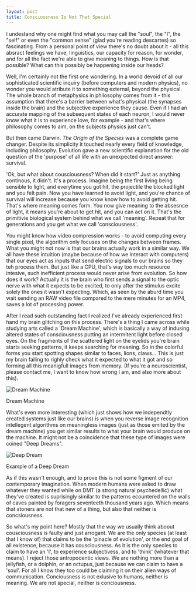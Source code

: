 ```yaml
---
layout: post
title: Consciousness Is Not That Special
---
```


I undestand why one might find what you may call the "soul", the "I", the "self" or even the "common sense" (glad you're reading descartes) so fascinating. From a personal point of view there's no doubt about it - all this absract feelings we have, linguistics, our capacity for reason, for wonder, and for all the fact we're able to give meaning to things. How is that possible? What can this possibly be happening inside our heads?

Well, I'm certainly not the first one wondering. In a world devoid of all our sophisticated scientific inquiry (before computers and modern  physics), no wonder you would atribute it to something external, beyond the physical. The whole branch of metaphysics in philosophy comes from it - this assumption that there's a barrier between what's physical (the synapses inside the brain) and the subjective experience they cause. Even if I had an accurate mapping of the subsequent states of each neuron, I would never know what it is to experience love, for example - and that's where philosophy comes to aim, on the subjects physics just can't.

But then came Darwin. *The Origin of the Species* was a complete game changer. Despite its simplicity it touched nearly every field of knowledge, including  philosophy. Evolution gave a new scientific explanation for the old question of the 'purpose' of all life with an unexpected direct answer: survival. 

'Ok, but what about cousciousness? When did it start?' Just as anything continous, it didn't. It's a process. Imagine being the first living being sensible to light, and everytime you got hit, the projectile the blocked light and you felt pain. Now you have learned to avoid light, and you're chance of survival will increase because you know know how to avoid getting hit. That's where meaning comes form. You now give meaning to the absesnce of light, it means you're about to get hit, and you can act on it. That's the primitivie biological system behind what we call 'meaning'. Repeat that for generations and you get what we call 'consciousness'.

You might know how video compression works - to avoid computing every single pixel, the algorithm only focuses on the changes between frames. What you might not now is that our brains actually work in a similar way. We all have these intuition (maybe because of how we interact with computers) that our eyes act as inputs that send electric signals to our brains so they teh process them. But just like a CPU, that's way too much resource intesive, such inefficient process would never arise from evolution. So how does it work? Actually it is the brain who first sends a signal to the optic nerve with what it expects to be excited, to only after the stimulus excite solely the ones it wasn't expecting. Which, as seen by the aburd time you wait sending an RAW video file compared to the mere minutes for an MP4, saves a lot of processing power.

After I read such outstanding fact I realized I've already experienced first hand my brain glitching on this process. There's a thing I came across while studying arts called a 'Dream Machine', which is basically a way of indusing altered states of consciousness putting an intermitent light before closed eyes. On the fragments of the scattered light on the eyelids you're brain starts seeking patterns, it keeps searching for meaning. So in the colorful forms you start spotting shapes similar to faces, lions, claws... This is just my brain failing to righly check what it expected to what it got and so forming all this meanigfull images from memory. (If you're a neuroscientist, please contact me, I want to know how wrong I am, and also more about this). 

![Dream Machine](https://images.squarespace-cdn.com/content/v1/52fa7456e4b09514a0ff77cb/1586985732272-AK8ZKW8WD0UHY7JIJF74/dream-machine-burroughs-gysin.jpg?format=750w)
<figcaption>Dream Machine</figcaption>

What's even more interesting (which just shows how we independtly created systems just like our brains) is when you reverse image recognition intellegent algorithms on meaningless images (just as those emited by the dream machine) you get similar results to what your brain would produce on the machine. It might not be a coincidence that these type of images were coined "Deep Dreams".

![Deep Dream](https://www.researchgate.net/profile/Leonid_Berov/publication/304932129/figure/fig1/AS:380900668919808@1467825204874/Picture-produced-by-applying-deep-dream-on-a-white-noise-image-The-employed-parameters.png)

<figcaption>Example of a Deep Dream</figcaption>

As if this wasn't enough, and to prove this is not some figment of our contemporary imagination. When modern humans were asked to draw whatever they wanted while on DMT (a strong natural psychedellic) what they've created is suprisingly similar to the patterns ecountered on the walls of caves painted by foragers seventeeth thousand years ago. Which means that stoners are not that new of a thing, but also that neither is concsiousness.

So what's my point here? Mostly that the way we usually think aboout cousciousness is faulty and just arrogant. We are the only species (at least that I know of) that claims to be the 'pinacle of evolution', or the end goal of all existence, because it has cousciousness. As it is the only species to claim to have an 'I', to experience subjectivess, and to 'think' (whatever that means). I reject those antropocentic views. We are nothing more than a jellyfish, or a dolphin, or an octupus, just because we can claim to have a 'soul'. For all I know they too could be claiming it on their alien ways of communication. Conciousness is not exlusive to humans, neither is meaning. We are not special, neither is conciousness.
